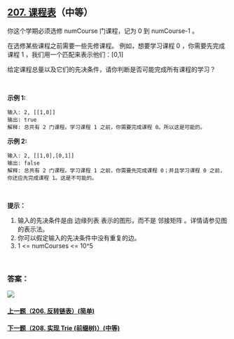 ## [207. 课程表](https://leetcode-cn.com/problems/course-schedule/)（中等）

你这个学期必须选修 numCourse 门课程，记为 0 到 numCourse-1 。

在选修某些课程之前需要一些先修课程。 例如，想要学习课程 0 ，你需要先完成课程 1 ，我们用一个匹配来表示他们：[0,1]

给定课程总量以及它们的先决条件，请你判断是否可能完成所有课程的学习？

<br/>

**示例 1:**

```
输入: 2, [[1,0]] 
输出: true
解释: 总共有 2 门课程。学习课程 1 之前，你需要完成课程 0。所以这是可能的。
```

**示例 2:**

```
输入: 2, [[1,0],[0,1]]
输出: false
解释: 总共有 2 门课程。学习课程 1 之前，你需要先完成​课程 0；并且学习课程 0 之前，你还应先完成课程 1。这是不可能的。
```

<br/>

**提示：**

1. 输入的先决条件是由 边缘列表 表示的图形，而不是 邻接矩阵 。详情请参见图的表示法。
2. 你可以假定输入的先决条件中没有重复的边。
3. 1 <= numCourses <= 10^5

<br/>

### 答案：



![](https://img-blog.csdnimg.cn/20200807155236311.png)

#### [上一题（206. 反转链表）(简单)](https://github.com/sdwwld/leetCode/blob/master/src/main/java/com/wld/java/leetcode/leetCode0206.md)

#### [下一题（208. 实现 Trie (前缀树)）(中等)](https://github.com/sdwwld/leetCode/blob/master/src/main/java/com/wld/java/leetcode/leetCode0208.md)